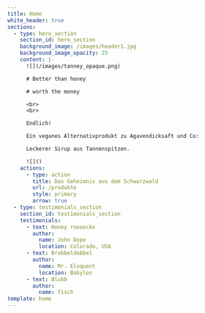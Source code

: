 ```yaml
---
title: Home
white_header: true
sections:
  - type: hero_section
    section_id: hero_section
    background_image: /images/header1.jpg
    background_image_opacity: 25
    content: |-
      ![](/images/tanney_opaque.png)

      # Better than honey

      # worth the money

      <br>
      <br>

      Endlich!

      Ein veganes Alternativprodukt zu Agavendicksaft und Co:

      Leckerer Sirup aus Tannenspitzen.

      ![]()
    actions:
      - type: action
        title: Das Geheimnis aus dem Schwarzwald
        url: /produkte
        style: primary
        arrow: true
  - type: testimonials_section
    section_id: testimonials_section
    testimonials:
      - text: Honey roooocks
        author:
          name: John Dope
          location: Colorado, USA
      - text: Brabbeldabbel
        author:
          name: Mr. Eloquent
          location: Babylon
      - text: Blubb
        author:
          name: fisch
template: home
---
```


